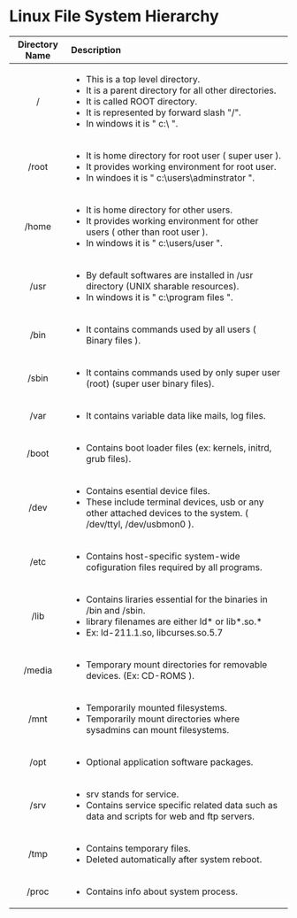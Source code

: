 # Linux File System Hierarchy

| Directory Name | Description |
| :------------: | :--------- |
| / | <ul><li>This is a top level directory.</li><li>It is a parent directory for all other directories.</li><li>It is called ROOT directory.</li><li>It is represented by forward slash "/".</li><li>In windows it is " c:\ ". </li></ul> |
| /root | <ul><li>It is home directory for root user ( super user ).</li><li>It provides working environment for root user.</li><li>In windoes it is " c:\users\adminstrator ".</li></ul> |
| /home | <ul><li>It is home directory for other users.</li><li>It provides working environment for other users ( other than root user ).</li><li>In windows it is " c:\users/user ".</li></ul> |
| /usr | <ul><li>By default softwares are installed in /usr directory (UNIX sharable resources).</li><li>In windows it is " c:\program files ".</li></ul> |
| /bin | <ul><li>It contains commands used by all users ( Binary files ).</li></ul> |
| /sbin | <ul><li>It contains commands used by only super user (root) (super user binary files).</li></ul> |
| /var | <ul><li>It contains variable data like mails, log files.</li></ul> |
| /boot | <ul><li>Contains boot loader files (ex: kernels, initrd, grub files).</li></ul> |
| /dev | <ul><li>Contains esential device files.</li><li>These include terminal devices, usb or any other attached devices to the system. ( /dev/ttyl, /dev/usbmon0 ).</li></ul> |
| /etc | <ul><li>Contains host-specific system-wide cofiguration files required by all programs.</li></ul> |
| /lib | <ul><li>Contains liraries essential for the binaries in /bin and /sbin.</li><li>library filenames are either ld* or lib*.so.*</li><li>Ex: ld-211.1.so, libcurses.so.5.7</li></ul> |
| /media | <ul><li>Temporary mount directories for removable devices. (Ex: CD-ROMS ).</li></ul> |
| /mnt | <ul><li>Temporarily mounted filesystems.</li><li>Temporarily mount directories where sysadmins can mount filesystems.</li></ul> |
| /opt | <ul><li>Optional application software packages.</li></ul> |
| /srv | <ul><li>srv stands for service.</li><li>Contains service specific related data such as data and scripts for web and ftp servers.</li></ul> |
| /tmp | <ul><li>Contains temporary files.</li><li>Deleted automatically after system reboot.</li></ul> |
| /proc | <ul><li>Contains info about system process.</li></ul> |